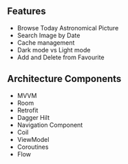 

##  Features

- Browse Today Astronomical Picture
- Search Image by Date
- Cache management
- Dark mode vs Light mode
- Add and Delete from Favourite

## Architecture Components

- MVVM
- Room
- Retrofit
- Dagger Hilt
- Navigation Component
- Coil 
- ViewModel
- Coroutines
- Flow

